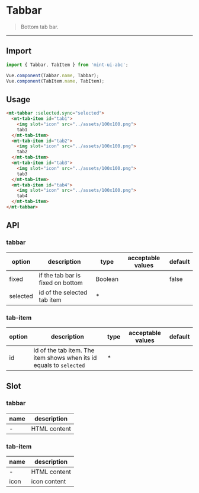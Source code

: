 # Tabbar

> Bottom tab bar.

-------------

## Import

```javascript
import { Tabbar, TabItem } from 'mint-ui-abc';

Vue.component(Tabbar.name, Tabbar);
Vue.component(TabItem.name, TabItem);
```

## Usage

```html
<mt-tabbar :selected.sync="selected">
  <mt-tab-item id="tab1">
    <img slot="icon" src="../assets/100x100.png">
    tab1
  </mt-tab-item>
  <mt-tab-item id="tab2">
    <img slot="icon" src="../assets/100x100.png">
    tab2
  </mt-tab-item>
  <mt-tab-item id="tab3">
    <img slot="icon" src="../assets/100x100.png">
    tab3
  </mt-tab-item>
  <mt-tab-item id="tab4">
    <img slot="icon" src="../assets/100x100.png">
    tab4
  </mt-tab-item>
</mt-tabbar>
```

## API

### tabbar
| option | description | type | acceptable values | default |
|------|-------|---------|-------|--------|
| fixed | if the tab bar is fixed on bottom | Boolean | | false |
| selected | id of the selected tab item | * | |  |


### tab-item
| option | description | type | acceptable values | default |
|------|-------|---------|-------|--------|
| id | id of the tab item. The item shows when its id equals to `selected` | * | |  |

## Slot

### tabbar
| name | description |
|------|--------|
| - | HTML content |

### tab-item
| name | description |
|------|--------|
| - | HTML content |
|icon | icon content |
